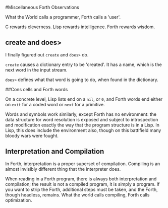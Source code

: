 #Miscellaneous Forth Observations

What the World calls a programmer, Forth calls a 'user'.

C rewards cleverness. Lisp rewards intelligence. Forth rewards wisdom.

## create and does>

I finally figured out `create` and `does>` do.

`create` causes a dictionary entry to be 'created'. It has a name, which is the next word in the input stream.

`does>` defines what that word is going to do, when found in the dictionary. 


##Cons cells and Forth words

On a concrete level, Lisp lists end on a `nil`, or `0`, and Forth words end either on `exit` for a coded word or `next` for a primitive. 

Words and symbols work similarly, except Forth has no environment: the data structure for word resolution is exposed and subject to introspection and modification exactly the way that the program structure is in a Lisp. In Lisp, this does include the environment also, though on this battlfield many bloody wars were fought. 

## Interpretation and Compilation

In Forth, interpretation is a proper superset of compilation. Compiling is an almost invisibly different thing that the interpreter does. 

When reading in a Forth program, there is always both interpretation and compilation; the result is not a compiled program, it is simply a program. If you want to strip the Forth, additional steps must be taken, and the Forth, though headless, remains. What the world calls compiling, Forth calls optimization.
 